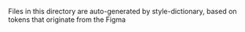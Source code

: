 Files in this directory are auto-generated by style-dictionary, based on tokens that originate from the Figma